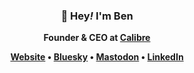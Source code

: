<h3 align="center">👋 Hey<em>!</em> I'm Ben</h3>
<p align="center"><strong>Founder & CEO at <a href="https://calibreapp.com" rel="noopener follow">Calibre</a><strong></p>
<p align="center">
  <a href="https://germanforblack.com" rel="noopener follow me">Website</a> •
  <a href="https://benschwarz.bsky.social" rel="noopener follow me">Bluesky</a> •
  <a href="https://front-end.social/@benschwarz" rel="noopener follow me">Mastodon</a> •
  <a href="https://www.linkedin.com/in/ben-schwarz-a7a04715b/" rel="noopener follow me">LinkedIn</a>
</p>
